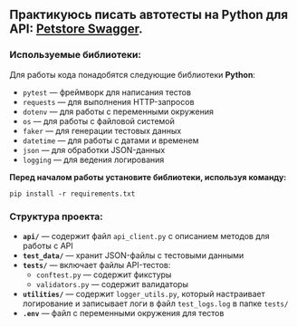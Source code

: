 ## Практикуюсь писать автотесты на Python для API: [Petstore Swagger](https://petstore.swagger.io/).  
### Используемые библиотеки:  
Для работы кода понадобятся следующие библиотеки **Python**:  
- `pytest` — фреймворк для написания тестов  
- `requests` — для выполнения HTTP-запросов  
- `dotenv` — для работы с переменными окружения  
- `os` — для работы с файловой системой  
- `faker` — для генерации тестовых данных  
- `datetime` — для работы с датами и временем  
- `json` — для обработки JSON-данных  
- `logging` — для ведения логирования  

**Перед началом работы установите библиотеки, используя команду:**
```
pip install -r requirements.txt
```

### Структура проекта:  
- **`api/`** — содержит файл `api_client.py` с описанием методов для работы с API  
- **`test_data/`** — хранит JSON-файлы с тестовыми данными  
- **`tests/`** — включает файлы API-тестов:  
  - `conftest.py` — содержит фикстуры  
  - `validators.py` — содержит валидаторы  
- **`utilities/`** — содержит `logger_utils.py`, который настраивает логирование и записывает логи в файл `test_logs.log` в папке `tests/`  
- **`.env`** — файл с переменными окружения для тестов
